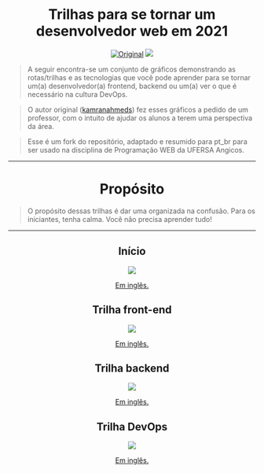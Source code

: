 <div style="text-align: center;">

# Trilhas para se tornar um desenvolvedor web em 2021

[![Original](https://img.shields.io/badge/-Roadmaps%20-0a0a0a.svg?style=flat&colorA=0a0a0a)](http://roadmap.sh)
[![](https://img.shields.io/badge/%E2%9D%A4-YouTube%20Channel-0a0a0a.svg?style=flat&colorA=0a0a0a)](https://www.youtube.com/channel/UCA0H2KIWgWTwpTFjSxp0now?sub_confirmation=1)

</div>

> A seguir encontra-se um conjunto de gráficos demonstrando as rotas/trilhas e as tecnologias que você pode aprender para se tornar um(a) desenvolvedor(a) frontend, backend ou um(a) ver o que é necessário na cultura DevOps.

> O autor original ([kamranahmeds](https://github.com/kamranahmedse)) fez esses gráficos a pedido de um professor, com o intuito de ajudar os alunos a terem uma perspectiva da área.

> Esse é um fork do repositório, adaptado e resumido para pt_br para ser usado na disciplina de Programação WEB da UFERSA Angicos.

***

<div style="text-align: center;">

# Propósito

</div>

> O propósito dessas trilhas é dar uma organizada na confusão. Para os iniciantes, tenha calma. Você não precisa aprender tudo!

***

<div style="text-align: center;">

## Início

![](./img_pt_br/intro-map.png)

[Em inglês.](./img_en_us/intro-map.png)

## Trilha front-end 

![](./img_pt_br/frontend-map.png)

[Em inglês.](./img_en_us/frontend-map.png)

## Trilha backend

![](./img_pt_br/backend-map.png)

[Em inglês.](./img_en_us/backend-map.png)

## Trilha DevOps

![](./img_pt_br/devops-map.png)

[Em inglês.](./img_en_us/devops-map.png)

</div>